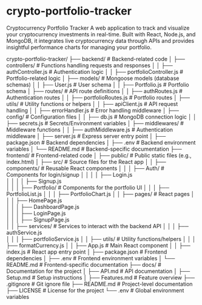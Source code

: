# crypto-portfolio-tracker
Cryptocurrency Portfolio Tracker A web application to track and visualize your cryptocurrency investments in real-time. Built with React, Node.js, and MongoDB, it integrates live cryptocurrency data through APIs and provides insightful performance charts for managing your portfolio.


crypto-portfolio-tracker/
├── backend/                      # Backend-related code
│   ├── controllers/              # Functions handling requests and responses
│   │   ├── authController.js     # Authentication logic
│   │   ├── portfolioController.js  # Portfolio-related logic
│   ├── models/                   # Mongoose models (database schemas)
│   │   ├── User.js               # User schema
│   │   ├── Portfolio.js          # Portfolio schema
│   ├── routes/                   # API route definitions
│   │   ├── authRoutes.js         # Authentication routes
│   │   ├── portfolioRoutes.js    # Portfolio routes
│   ├── utils/                    # Utility functions or helpers
│   │   ├── apiClient.js          # API request handling
│   │   ├── errorHandler.js       # Error handling middleware
│   ├── config/                   # Configuration files
│   │   ├── db.js                 # MongoDB connection logic
│   │   ├── secrets.js            # Secrets/Environment variables
│   ├── middlewares/              # Middleware functions
│   │   ├── authMiddleware.js     # Authentication middleware
│   ├── server.js                 # Express server entry point
│   ├── package.json              # Backend dependencies
│   ├── .env                      # Backend environment variables
│   └── README.md                 # Backend-specific documentation
├── frontend/                     # Frontend-related code
│   ├── public/                   # Public static files (e.g., index.html)
│   ├── src/                      # Source files for the React app
│   │   ├── components/           # Reusable React components
│   │   │   ├── Auth/             # Components for login/signup
│   │   │   │   ├── Login.js      
│   │   │   │   ├── Signup.js     
│   │   │   ├── Portfolio/        # Components for the portfolio UI
│   │   │       ├── PortfolioList.js
│   │   │       ├── PortfolioChart.js
│   │   ├── pages/                # React pages
│   │   │   ├── HomePage.js       
│   │   │   ├── DashboardPage.js  
│   │   │   ├── LoginPage.js      
│   │   │   ├── SignupPage.js     
│   │   ├── services/             # Services to interact with the backend API
│   │   │   ├── authService.js    
│   │   │   ├── portfolioService.js
│   │   ├── utils/                # Utility functions/helpers
│   │   │   ├── formatCurrency.js 
│   │   ├── App.js                # Main React component
│   │   ├── index.js              # React app entry point
│   ├── package.json              # Frontend dependencies
│   ├── .env                      # Frontend environment variables
│   └── README.md                 # Frontend-specific documentation
├── docs/                         # Documentation for the project
│   ├── API.md                    # API documentation
│   ├── Setup.md                  # Setup instructions
│   ├── Features.md               # Feature overview
├── .gitignore                    # Git ignore file
├── README.md                     # Project-level documentation
├── LICENSE                       # License for the project
└── .env                          # Global environment variables
